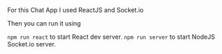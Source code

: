 For this Chat App I used ReactJS and Socket.io 

Then you can run it using 

``` npm run react ``` to start React dev server.
``` npm run server ``` to start NodeJS Socket.io server.


